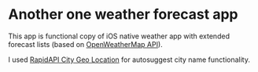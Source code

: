 # Another one weather forecast app

This app is functional copy of iOS native weather app with extended forecast lists (based on [OpenWeatherMap API](https://openweathermap.org/)).

I used [RapidAPI City Geo Location](https://rapidapi.com/dev132/api/city-geo-location-lookup/endpoints) for autosuggest city name functionality.
